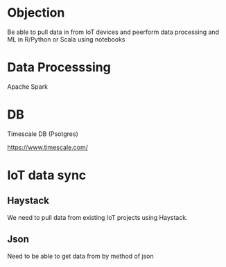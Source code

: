 
# Objection 

Be able to pull data in from IoT devices and peerform data processing and ML in R/Python or Scala using notebooks


# Data Processsing 

Apache Spark


# DB

Timescale DB (Psotgres)

https://www.timescale.com/


# IoT data sync

## Haystack
We need to pull data from existing IoT projects using Haystack.


## Json
Need to be able to get data from by method of json
